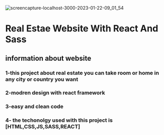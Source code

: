 ![screencapture-localhost-3000-2023-01-22-09_01_54](https://user-images.githubusercontent.com/95435166/213919849-1392b658-eefb-4764-8930-3dedcbfcd2ef.png)

# Real Estae Website With React And Sass
## information about website

### 1-this project about real estate you can take room or home in any city or country you want
### 2-modren design with react framework
### 3-easy and clean code 
### 4- the techonolgy used with this project is [HTML,CSS,JS,SASS,REACT]


